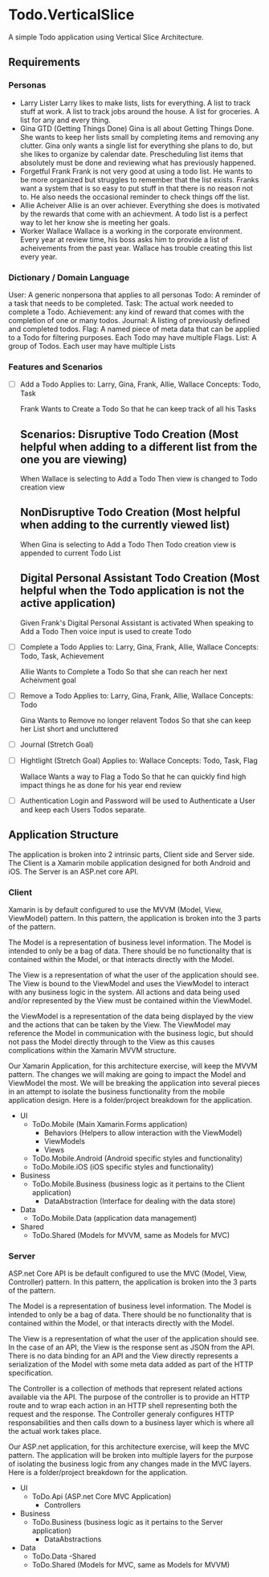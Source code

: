# Todo.VerticalSlice
A simple Todo application using Vertical Slice Architecture.

## Requirements
### Personas
- Larry Lister
	Larry likes to make lists, lists for everything. A list to track stuff at work. 
	A list to track jobs around the house. A list for groceries. A list for any and every thing.
- Gina GTD (Getting Things Done)
	Gina is all about Getting Things Done. She wants to keep her lists small by completing items
	and removing any clutter. Gina only wants a single list for everything she plans to do, but
	she likes to organize by calendar date. Prescheduling list items that absolutely must be done and
	reviewing what has previously happened.
- Forgetful Frank
	Frank is not very good at using a todo list. He wants to be more organized but struggles to
	remember that the list exists. Franks want a system that is so easy to put stuff in that there
	is no reason not to. He also needs the occasional reminder to check things off the list.
- Allie Acheiver
	Allie is an over achiever. Everything she does is motivated by the rewards that come with
	an achievment. A todo list is a perfect way to let her know she is meeting her goals.
- Worker Wallace
	Wallace is a working in the corporate environment. Every year at review time, his boss asks
	him to provide a list of acheivements from the past year. Wallace has trouble creating this
	list every year.

### Dictionary / Domain Language
User: A generic nonpersona that applies to all personas
Todo: A reminder of a task that needs to be completed.
Task: The actual work needed to complete a Todo.
Achievement: any kind of reward that comes with the completion of one or many todos.
Journal: A listing of previously defined and completed todos.
Flag: A named piece of meta data that can be applied to a Todo for filtering purposes.
	  Each Todo may have multiple Flags.
List: A group of Todos. Each user may have multiple Lists

### Features and Scenarios
- [ ] Add a Todo
	Applies to: Larry, Gina, Frank, Allie, Wallace
	Concepts: Todo, Task

	Frank 
	Wants to Create a Todo
	So that he can keep track of all his Tasks

	Scenarios:
	Disruptive Todo Creation 
	(Most helpful when adding to a different list from the one you are viewing)
	------------------------
	When Wallace is selecting to Add a Todo
	Then view is changed to Todo creation view
	
	NonDisruptive Todo Creation
	(Most helpful when adding to the currently viewed list)
	---------------------------
	When Gina is selecting to Add a Todo
	Then Todo creation view is appended to current Todo List

	Digital Personal Assistant Todo Creation
	(Most helpful when the Todo application is not the active application)
	----------------------------------------
	Given Frank's Digital Personal Assistant is activated
	When speaking to Add a Todo
	Then voice input is used to create Todo

- [ ] Complete a Todo
	Applies to: Larry, Gina, Frank, Allie, Wallace
	Concepts: Todo, Task, Achievement

	Allie
	Wants to Complete a Todo
	So that she can reach her next Acheivment goal

- [ ] Remove a Todo
	Applies to: Larry, Gina, Frank, Allie, Wallace
	Concepts: Todo

	Gina
	Wants to Remove no longer relavent Todos
	So that she can keep her List short and uncluttered

- [ ] Journal (Stretch Goal)
- [ ] Hightlight (Stretch Goal)
	Applies to: Wallace
	Concepts: Todo, Task, Flag

	Wallace
	Wants a way to Flag a Todo
	So that he can quickly find high impact things he as done for his year end review

- [ ] Authentication
	Login and Password will be used to Authenticate a User and keep each Users Todos separate.

## Application Structure
The application is broken into 2 intrinsic parts, Client side and Server side. The Client is a
Xamarin mobile application designed for both Android and iOS. The Server is an ASP.net core API.

### Client
Xamarin is by default configured to use the MVVM (Model, View, ViewModel) pattern. In this pattern, 
the application is broken into the 3 parts of the pattern.

The Model is a representation of business level information. The Model is intended to only be a bag of 
data. There should be no functionality that is contained within the Model, or that interacts directly with
the Model.

The View is a representation of what the user of the application should see. The View is bound to the ViewModel
and uses the ViewModel to interact with any business logic in the system. All actions and data being used
and/or represented by the View must be contained within the ViewModel.

the ViewModel is a representation of the data being displayed by the view and the actions that can be taken
by the View. The ViewModel may reference the Model in communication with the business logic, but should not
pass the Model directly through to the View as this causes complications within the Xamarin MVVM structure.

Our Xamarin Application, for this architecture exercise, will keep the MVVM pattern. The changes we will making 
are going to impact the Model and ViewModel the most. We will be breaking the application into several pieces
in an attempt to isolate the business functionality from the mobile application design. Here is a folder/project
breakdown for the application.

- UI
	- ToDo.Mobile (Main Xamarin.Forms application)
		- Behaviors (Helpers to allow interaction with the ViewModel)
		- ViewModels
		- Views
	- ToDo.Mobile.Android (Android specific styles and functionality)
	- ToDo.Mobile.iOS (iOS specific styles and functionality)
- Business
	- ToDo.Mobile.Business (business logic as it pertains to the Client application)
		- DataAbstraction (Interface for dealing with the data store)
- Data
	- ToDo.Mobile.Data (application data management)
- Shared
	- ToDo.Shared (Models for MVVM, same as Models for MVC)

### Server
ASP.net Core API is be default configured to use the MVC (Model, View, Controller) pattern. In this pattern, 
the application is broken into the 3 parts of the pattern.

The Model is a representation of business level information. The Model is intended to only be a bag of 
data. There should be no functionality that is contained within the Model, or that interacts directly with
the Model.

The View is a representation of what the user of the application should see. In the case of an API, the View
is the response sent as JSON from the API. There is no data binding for an API and the View directly represents
a serialization of the Model with some meta data added as part of the HTTP specification.

The Controller is a collection of methods that represent related actions available via the API.
The purpose of the controller is to provide an HTTP route and to wrap each action in an HTTP shell representing
both the request and the response. The Controller generaly configures HTTP responsabilities and then calls
down to a business layer which is where all the actual work takes place.

Our ASP.net application, for this architecture exercise, will keep the MVC pattern. The application will be
broken into multiple layers for the purpose of isolating the business logic from any changes made in the MVC layers.
Here is a folder/project breakdown for the application.

- UI
	- ToDo.Api (ASP.net Core MVC Application)
		- Controllers
- Business
	- ToDo.Business (business logic as it pertains to the Server application)
		- DataAbstractions
- Data
	- ToDo.Data
-Shared
	- ToDo.Shared (Models for MVC, same as Models for MVVM)